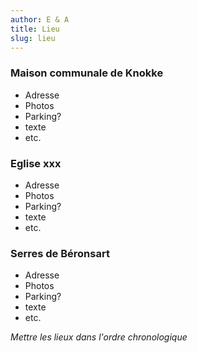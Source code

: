 ```yaml
---
author: E & A
title: Lieu
slug: lieu
---
```


### Maison communale de Knokke

- Adresse
- Photos
- Parking?
- texte
- etc.

### Eglise xxx

- Adresse
- Photos
- Parking?
- texte
- etc.

### Serres de Béronsart

- Adresse
- Photos
- Parking?
- texte
- etc.

*Mettre les lieux dans l'ordre chronologique*


